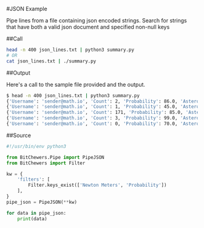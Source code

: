 #JSON Example

Pipe lines from a file containing json encoded strings.
Search for strings that have both a valid json document and specified
non-null keys

##Call

```bash
head -n 400 json_lines.txt | python3 summary.py
# OR
cat json_lines.txt | ./summary.py
```

##Output

Here's a call to the sample file provided and the output.

```bash
$ head -n 400 json_lines.txt | python3 summary.py 
{'Username': 'sender@math.io', 'Count': 2, 'Probability': 86.0, 'Asteroids': 2, 'Newton Meters': 9.83, 'PlanetId': 167, 'Derivative': 1535316, 'Circular References': 2, 'Mission Num': 47}
{'Username': 'sender@math.io', 'Count': 1, 'Probability': 45.0, 'Asteroids': 1, 'Newton Meters': 7.06, 'PlanetId': 943, 'Derivative': 7877450, 'Circular References': 1, 'Mission Num': 280}
{'Username': 'sender@math.io', 'Count': 171, 'Probability': 85.0, 'Asteroids': 650, 'Newton Meters': 5.98, 'PlanetId': 1065, 'Derivative': 3268346, 'Circular References': 109, 'Mission Num': 170}
{'Username': 'sender@math.io', 'Count': 3, 'Probability': 99.0, 'Asteroids': 3, 'Newton Meters': 6.28, 'PlanetId': 1084, 'Derivative': 3606093, 'Circular References': 1, 'Mission Num': 84}
{'Username': 'sender@math.io', 'Count': 0, 'Probability': 70.0, 'Asteroids': 10, 'Newton Meters': 6.84, 'PlanetId': 1102, 'Derivative': 228891, 'Circular References': 0, 'Mission Num': 102}
```

##Source
```python
#!/usr/bin/env python3

from BitChewers.Pipe import PipeJSON
from BitChewers import Filter

kw = {
    'filters': [
        Filter.keys_exist(['Newton Meters', 'Probability'])
    ],
}
pipe_json = PipeJSON(**kw)

for data in pipe_json:
    print(data)
```
